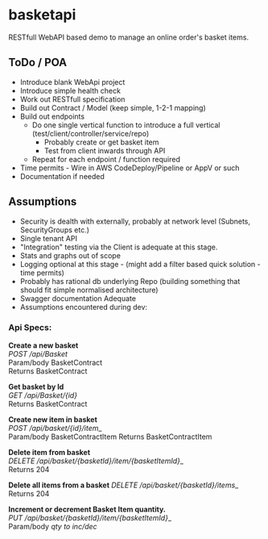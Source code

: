 # basketapi
RESTfull WebAPI based demo to manage an online order's basket items.

## ToDo / POA
* Introduce blank WebApi project 
* Introduce simple health check
* Work out RESTfull specification
* Build out Contract / Model (keep simple, 1-2-1 mapping)
* Build out endpoints
  * Do one single vertical function to introduce a full vertical (test/client/controller/service/repo)
    * Probably create or get basket item
    * Test from client inwards through API 
  * Repeat for each endpoint / function required
* Time permits - Wire in AWS CodeDeploy/Pipeline or AppV or such
* Documentation if needed

## Assumptions
* Security is dealth with externally, probably at network level (Subnets, SecurityGroups etc.)
* Single tenant API
* "Integration" testing via the Client is adequate at this stage. 
* Stats and graphs out of scope 
* Logging optional at this stage - (might add a filter based quick solution - time permits) 
* Probably has rational db underlying Repo (building something that should fit simple normalised architecture)
* Swagger documentation Adequate 
* Assumptions encountered during dev:



### Api Specs:

**Create a new basket**  
_POST /api/Basket_  
Param/body BasketContract  
Returns BasketContract  

**Get basket by Id**  
_GET /api/Basket/\{id\}_  
Returns BasketContract

**Create new item in basket**  
_POST /api/basket/\{id\}/item__  
Param/body BasketContractItem
Returns BasketContractItem

**Delete item from basket**  
_DELETE /api/basket/\{basketId\}/item/\{basketItemId\}__  
Returns 204 

**Delete all items from a basket**
_DELETE /api/basket/\{basketId\}/items__  
Returns 204 

**Increment or decrement Basket Item quantity.**  
_PUT /api/basket/\{basketId\}/item/\{basketItemId\}__  
Param/body _qty to inc/dec_

